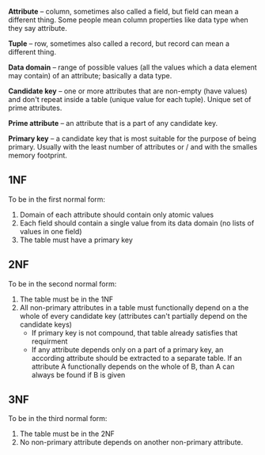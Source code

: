 __Attribute__ – column, sometimes also called a field, but field can mean a different thing. Some people mean column properties like data type when they say attribute.

__Tuple__ – row, sometimes also called a record, but record can mean a different thing.

__Data domain__ – range of possible values (all the values which a data element may contain) of an attribute; basically a data type.

__Candidate key__ – one or more attributes that are non-empty (have values) and don't repeat inside a table (unique value for each tuple). Unique set of prime attributes.

__Prime attribute__ – an attribute that is a part of any candidate key.

__Primary key__ – a candidate key that is most suitable for the purpose of being primary. Usually with the least number of attributes or / and with the smalles memory footprint.

## 1NF
To be in the first normal form:
1. Domain of each attribute should contain only atomic values
2. Each field should contain a single value from its data domain (no lists of values in one field)
3. The table must have a primary key

## 2NF
To be in the second normal form:
1. The table must be in the 1NF
2. All non-primary attributes in a table must functionally depend on a the whole of every candidate key (attributes can't partially depend on the candidate keys)
    * If primary key is not compound, that table already satisfies that requirment
    * If any attribute depends only on a part of a primary key, an according attribute should be extracted to a separate table. If an attribute A functionally depends on the whole of B, than A can always be found if B is given

## 3NF
To be in the third normal form:
1. The table must be in the 2NF
2. No non-primary attribute depends on another non-primary attribute.
